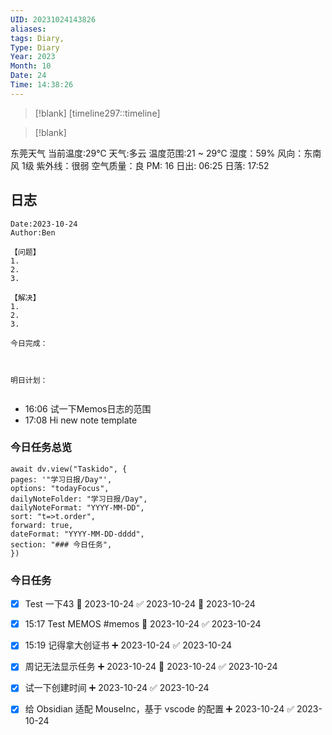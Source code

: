 ```yaml
---
UID: 20231024143826
aliases: 
tags: Diary,
Type: Diary
Year: 2023
Month: 10
Date: 24
Time: 14:38:26
---
```

> [!blank] 
> [timeline297::timeline]

>[!blank]
> 
东莞天气
当前温度:29℃
天气:多云
温度范围:21 ~ 29℃
湿度：59%
风向：东南风 1级
紫外线：很弱
空气质量：良 PM: 16
日出: 06:25 日落: 17:52

## 日志

```
Date:2023-10-24
Author:Ben

【问题】
1.
2.
3.

【解决】
1.
2.
3.

今日完成：



明日计划：


```

- 16:06 试一下Memos日志的范围
- 17:08 Hi new note template

### 今日任务总览

```dataviewjs
await dv.view("Taskido", {
pages: '"学习日报/Day"',
options: "todayFocus",
dailyNoteFolder: "学习日报/Day",
dailyNoteFormat: "YYYY-MM-DD",
sort: "t=>t.order",
forward: true,
dateFormat: "YYYY-MM-DD-dddd",
section: "### 今日任务",
})
```
	
### 今日任务

- [x] Test 一下43 📅 2023-10-24 ✅ 2023-10-24 🛫 2023-10-24  
- [x] 15:17 Test MEMOS #memos 📅 2023-10-24 ✅ 2023-10-24
- [x] 15:19 记得拿大创证书 ➕ 2023-10-24 ✅ 2023-10-24
- [x] 周记无法显示任务 ➕ 2023-10-24 📅 2023-10-24 ✅ 2023-10-24
- [x] 试一下创建时间 ➕ 2023-10-24 ✅ 2023-10-24
- [x] 给 Obsidian 适配 MouseInc，基于 vscode 的配置 ➕ 2023-10-24 ✅ 2023-10-24



